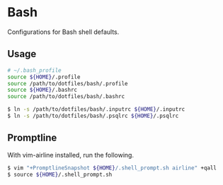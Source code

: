 # Bash

Configurations for Bash shell defaults.

## Usage

```sh
# ~/.bash_profile
source ${HOME}/.profile
source /path/to/dotfiles/bash/.profile
source ${HOME}/.bashrc
source /path/to/dotfiles/bash/.bashrc
```

```sh
$ ln -s /path/to/dotfiles/bash/.inputrc ${HOME}/.inputrc
$ ln -s /path/to/dotfiles/bash/.psqlrc ${HOME}/.psqlrc
```

## Promptline

With vim-airline installed, run the following.

```sh
$ vim "+PromptlineSnapshot ${HOME}/.shell_prompt.sh airline" +qall
$ source ${HOME}/.shell_prompt.sh
```
